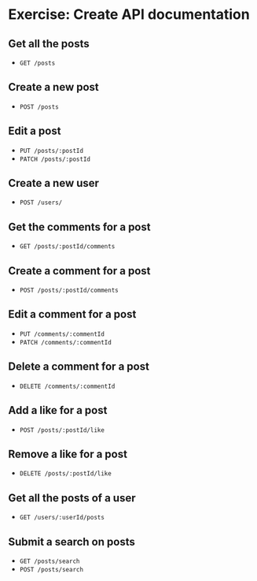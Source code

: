 # Exercise: Create API documentation

## Get all the posts

- `GET /posts`

## Create a new post

- `POST /posts`

## Edit a post

- `PUT /posts/:postId`
- `PATCH /posts/:postId`

## Create a new user

- `POST /users/`

## Get the comments for a post

- `GET /posts/:postId/comments`

## Create a comment for a post

- `POST /posts/:postId/comments`

## Edit a comment for a post

- `PUT /comments/:commentId`
- `PATCH /comments/:commentId`

## Delete a comment for a post

- `DELETE /comments/:commentId`

## Add a like for a post

- `POST /posts/:postId/like`

## Remove a like for a post

- `DELETE /posts/:postId/like`

## Get all the posts of a user

- `GET /users/:userId/posts`

## Submit a search on posts

- `GET /posts/search`
- `POST /posts/search`
